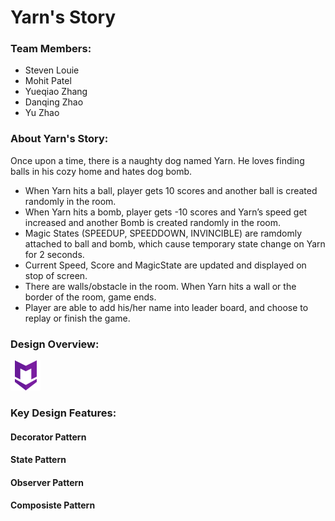 # Yarn's Story

### Team Members:
* Steven Louie
* Mohit Patel
* Yueqiao Zhang
* Danqing Zhao
* Yu Zhao


### About Yarn's Story:
Once upon a time, there is a naughty dog named Yarn. He loves finding balls in his cozy home and hates dog bomb.

+ When Yarn hits a ball, player gets 10 scores and another ball is created randomly in the room.
+ When Yarn hits a bomb, player gets -10 scores and Yarn’s speed get increased and another Bomb is created randomly in the room.
+ Magic States (SPEEDUP, SPEEDDOWN, INVINCIBLE) are ramdomly attached to ball and bomb, which cause temporary state change on Yarn for 2 seconds. 
+ Current Speed, Score and MagicState are updated and displayed on stop of screen.
+ There are walls/obstacle in the room. When Yarn hits a wall or the border of the room, game ends.
+ Player are able to add his/her name into leader board, and choose to replay or finish the game.

### Design Overview:
![alt text](https://github.com/adam-p/markdown-here/raw/master/src/common/images/icon48.png "Logo Title Text 1")

### Key Design Features:

#### Decorator Pattern

#### State Pattern

#### Observer Pattern

#### Composiste Pattern
